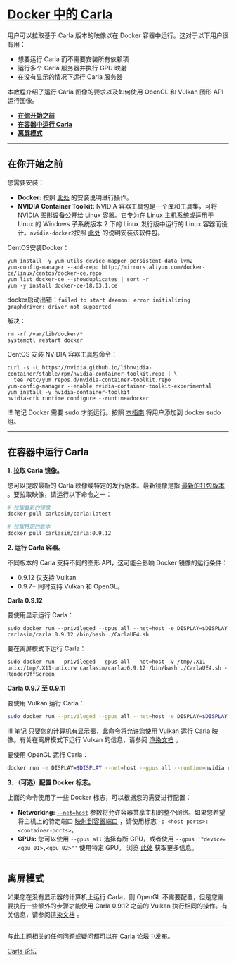 # [Docker 中的 Carla](https://carla.readthedocs.io/en/latest/build_docker/) 

用户可以拉取基于 Carla 版本的映像以在 Docker 容器中运行。这对于以下用户很有用：

- 想要运行 Carla 而不需要安装所有依赖项
- 运行多个 Carla 服务器并执行 GPU 映射
- 在没有显示的情况下运行 Carla 服务器


本教程介绍了运行 Carla 图像的要求以及如何使用 OpenGL 和 Vulkan 图形 API 运行图像。

- [__在你开始之前__](#before_you_begin)
- [__在容器中运行 Carla__](#running_carla_in_a_container)
- [__离屏模式__](#off_screen_mode)

---
## 在你开始之前 <span id="before_you_begin"></span>

您需要安装：

- __Docker:__ 按照 [此处](https://docs.docker.com/engine/install/) 的安装说明进行操作。
- __NVIDIA Container Toolkit:__ NVIDIA 容器工具包是一个库和工具集，可将 NVIDIA 图形设备公开给 Linux 容器。它专为在 Linux 主机系统或适用于 Linux 的 Windows 子系统版本 2 下的 Linux 发行版中运行的 Linux 容器而设计。`nvidia-docker2`按照 [此处](https://docs.nvidia.com/datacenter/cloud-native/container-toolkit/install-guide.html#installation-guide) 的说明安装该软件包。

CentOS安装Docker：
```shell
yum install -y yum-utils device-mapper-persistent-data lvm2
yum-config-manager --add-repo http://mirrors.aliyun.com/docker-ce/linux/centos/docker-ce.repo
yum list docker-ce --showduplicates | sort -r
yum -y install docker-ce-18.03.1.ce
```

docker启动出错：`failed to start daemon: error initializing graphdriver: driver not supported`

解决：
```shell
rm -rf /var/lib/docker/*
systemctl restart docker
```

CentOS 安装 NVIDIA 容器工具包命令：
```shell
curl -s -L https://nvidia.github.io/libnvidia-container/stable/rpm/nvidia-container-toolkit.repo | \
  tee /etc/yum.repos.d/nvidia-container-toolkit.repo
yum-config-manager --enable nvidia-container-toolkit-experimental
yum install -y nvidia-container-toolkit
nvidia-ctk runtime configure --runtime=docker
```

!!! 笔记
    Docker 需要 sudo 才能运行。按照 [本指南](https://docs.docker.com/install/linux/linux-postinstall/) 将用户添加到 docker sudo 组。



---
## 在容器中运行 Carla <span id="running_carla_in_a_container"></span>

__1. 拉取 Carla 镜像。__

您可以提取最新的 Carla 映像或特定的发行版本。最新镜像是指 [最新的打包版本](https://github.com/carla-simulator/carla/releases) 。要拉取映像，请运行以下命令之一：

```sh
# 拉取最新的镜像
docker pull carlasim/carla:latest

# 拉取特定的版本
docker pull carlasim/carla:0.9.12
```

__2. 运行 Carla 容器。__

不同版本的 Carla 支持不同的图形 API，这可能会影响 Docker 镜像的运行条件：

- 0.9.12 仅支持 Vulkan
- 0.9.7+ 同时支持 Vulkan 和 OpenGL。


__Carla 0.9.12__

要使用显示运行 Carla：

```
sudo docker run --privileged --gpus all --net=host -e DISPLAY=$DISPLAY carlasim/carla:0.9.12 /bin/bash ./CarlaUE4.sh
```

要在离屏模式下运行 Carla：

```
sudo docker run --privileged --gpus all --net=host -v /tmp/.X11-unix:/tmp/.X11-unix:rw carlasim/carla:0.9.12 /bin/bash ./CarlaUE4.sh -RenderOffScreen
```

__Carla 0.9.7 至 0.9.11__

要使用 Vulkan 运行 Carla：

```sh
sudo docker run --privileged --gpus all --net=host -e DISPLAY=$DISPLAY -e SDL_VIDEODRIVER=x11 -v /tmp/.X11-unix:/tmp/.X11-unix:rw carlasim/carla:0.9.11 /bin/bash ./CarlaUE4.sh -vulkan <-additonal-carla-flags>
```

!!! 笔记
    只要您的计算机有显示器，此命令将允许您使用 Vulkan 运行 Carla 映像。有关在离屏模式下运行 Vulkan 的信息，请参阅 [渲染文档](adv_rendering_options.md#off-screen-mode) 。

要使用 OpenGL 运行 Carla：

```sh
docker run -e DISPLAY=$DISPLAY --net=host --gpus all --runtime=nvidia carlasim/carla:<version> /bin/bash CarlaUE4.sh -opengl <-additonal-carla-flags>
```

__3. （可选）配置 Docker 标志。__

上面的命令使用了一些 Docker 标志，可以根据您的需要进行配置：

- __Networking:__ [`--net=host`](https://docs.docker.com/engine/reference/run/#network-settings) 参数将允许容器共享主机的整个网络。如果您希望将主机上的特定端口 [映射到容器端口](https://docs.docker.com/engine/reference/run/#expose-incoming-ports) ，请使用标志 `-p <host-ports>:<container-ports>`。 
- __GPUs:__ 您可以使用 `--gpus all` 选择有所 GPU，或者使用 `--gpus '"device=<gpu_01>,<gpu_02>"'` 使用特定 GPU。 浏览 [此处](https://docs.docker.com/config/containers/resource_constraints/#gpu) 获取更多信息。 

---

## 离屏模式 <span id="off_screen_mode"></span>

如果您在没有显示器的计算机上运行 Carla，则 OpenGL 不需要配置，但是您需要执行一些额外的步骤才能使用 Carla 0.9.12 之前的 Vulkan 执行相同的操作。有关信息，请参阅[渲染文档](adv_rendering_options.md#off-screen-mode) 。

---

与此主题相关的任何问题或疑问都可以在 Carla 论坛中发布。

<div class="build-buttons">
<p>
<a href="https://github.com/carla-simulator/carla/discussions/" target="_blank" class="btn btn-neutral" title="跳转至 Carla 论坛">
Carla 论坛</a>
</p>
</div>
